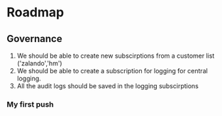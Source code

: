 # Roadmap
## Governance
1. We should be able to create new subscirptions from a customer list ('zalando','hm')
2. We should be able to create a subscription for logging for central logging.
3. All the audit logs should be saved in the logging subscirptions  
### My first push
